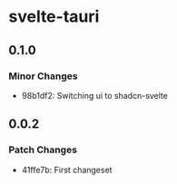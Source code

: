 # svelte-tauri

## 0.1.0

### Minor Changes

- 98b1df2: Switching ui to shadcn-svelte

## 0.0.2

### Patch Changes

- 41ffe7b: First changeset
